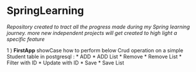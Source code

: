 # SpringLearning
*Repository created to tract all the progress made during my Spring learning journey. more new independent projects will get created to high light a specific feature*

1 ) **FirstApp** showCase how to perform below Crud operation on a simple Student table in postgresql :
        * ADD
        * ADD List
        * Remove
        * Remove List
        * Filter with ID
        * Update with ID
        * Save
        * Save List

